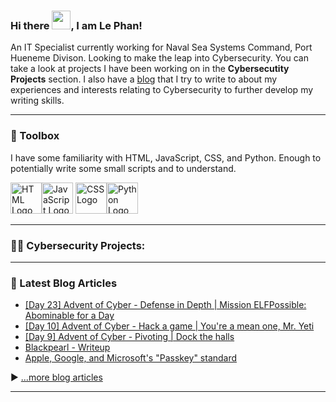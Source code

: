 ### Hi there <img src="https://raw.githubusercontent.com/MartinHeinz/MartinHeinz/master/wave.gif" width="30px">, I am Le Phan!

An IT Specialist currently working for Naval Sea Systems Command, Port Hueneme Divison. Looking to make the leap into Cybersecurity.
You can take a look at projects I have been working on in the <b>Cybersecutity Projects</b> section. I also have a [blog](https://www.lvphan.xyz) that I try to write to about my experiences and interests relating to Cybersecurity to further develop my writing skills.

---
### 🧰 Toolbox
I have some familiarity with HTML, JavaScript, CSS, and Python. Enough to potentially write some small scripts and to understand.

<img src="https://cdn.worldvectorlogo.com/logos/html-1.svg" alt="HTML Logo" width="50" height="50"/><img src="https://cdn.worldvectorlogo.com/logos/javascript-1.svg" alt="JavaScript Logo" width="50" height="50"/> <img src="https://cdn.worldvectorlogo.com/logos/css-3.svg" alt="CSS Logo" width="50" height="50"/><img src="https://cdn.worldvectorlogo.com/logos/python-5.svg" alt="Python Logo" width="50" height="50"/>

---
### 👨‍💻 Cybersecurity Projects:</h2>

---
### 📘 Latest Blog Articles

<!-- BLOG-POST-LIST:START -->
- [[Day 23] Advent of Cyber - Defense in Depth | Mission ELFPossible: Abominable for a Day](https://lvphan773.blogspot.com/2022/12/day-23-advent-of-cyber-defense-in-depth.html)
- [[Day 10] Advent of Cyber - Hack a game | You&#39;re a mean one, Mr. Yeti](https://lvphan773.blogspot.com/2022/12/day-10-advent-of-cyber-hack-game-youre.html)
- [[Day 9] Advent of Cyber - Pivoting | Dock the halls](https://lvphan773.blogspot.com/2022/12/day-9-advent-of-cyber-pivoting-dock.html)
- [Blackpearl - Writeup](https://lvphan773.blogspot.com/2022/06/blackpearl-writeup.html)
- [Apple, Google, and Microsoft&#39;s &quot;Passkey&quot; standard](https://lvphan773.blogspot.com/2022/05/apple-google-and-microsofts-passkey.html)
<!-- BLOG-POST-LIST:END -->

▶ [...more blog articles](https://www.lvphan.xyz)

---
